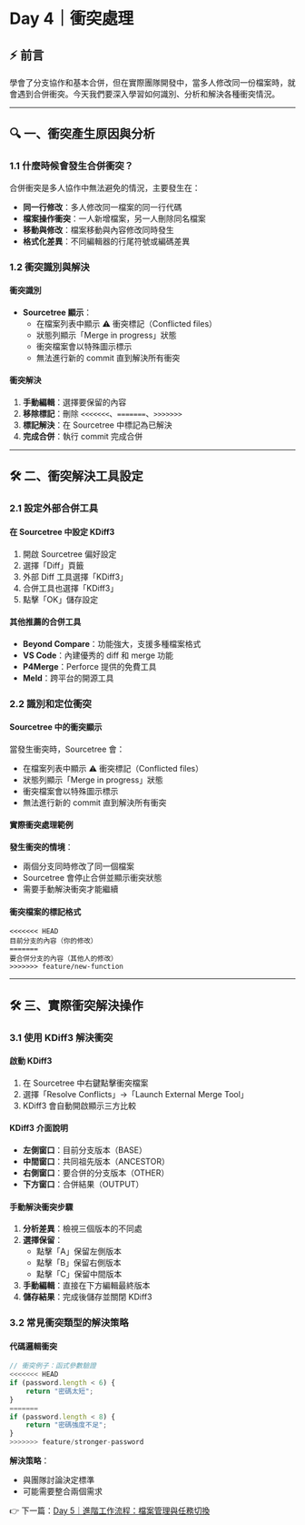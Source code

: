 # Day 4｜衝突處理

## ⚡ **前言**
學會了分支協作和基本合併，但在實際團隊開發中，當多人修改同一份檔案時，就會遇到合併衝突。今天我們要深入學習如何識別、分析和解決各種衝突情況。

---

## 🔍 一、衝突產生原因與分析

### 1.1 什麼時候會發生合併衝突？
合併衝突是多人協作中無法避免的情況，主要發生在：

- **同一行修改**：多人修改同一檔案的同一行代碼
- **檔案操作衝突**：一人新增檔案，另一人刪除同名檔案
- **移動與修改**：檔案移動與內容修改同時發生
- **格式化差異**：不同編輯器的行尾符號或編碼差異

### 1.2 衝突識別與解決

#### 衝突識別
- **Sourcetree 顯示**：
  - 在檔案列表中顯示 ⚠️ 衝突標記（Conflicted files）
  - 狀態列顯示「Merge in progress」狀態
  - 衝突檔案會以特殊圖示標示
  - 無法進行新的 commit 直到解決所有衝突

#### 衝突解決
1. **手動編輯**：選擇要保留的內容
2. **移除標記**：刪除 `<<<<<<<`、`=======`、`>>>>>>>`
3. **標記解決**：在 Sourcetree 中標記為已解決
4. **完成合併**：執行 commit 完成合併

---

## 🛠 二、衝突解決工具設定

### 2.1 設定外部合併工具

#### 在 Sourcetree 中設定 KDiff3
1. 開啟 Sourcetree 偏好設定
2. 選擇「Diff」頁籤
3. 外部 Diff 工具選擇「KDiff3」
4. 合併工具也選擇「KDiff3」
5. 點擊「OK」儲存設定

#### 其他推薦的合併工具
- **Beyond Compare**：功能強大，支援多種檔案格式
- **VS Code**：內建優秀的 diff 和 merge 功能
- **P4Merge**：Perforce 提供的免費工具
- **Meld**：跨平台的開源工具

### 2.2 識別和定位衝突

#### Sourcetree 中的衝突顯示
當發生衝突時，Sourcetree 會：
- 在檔案列表中顯示 ⚠️ 衝突標記（Conflicted files）
- 狀態列顯示「Merge in progress」狀態
- 衝突檔案會以特殊圖示標示
- 無法進行新的 commit 直到解決所有衝突

#### 實際衝突處理範例
**發生衝突的情境**：
- 兩個分支同時修改了同一個檔案
- Sourcetree 會停止合併並顯示衝突狀態
- 需要手動解決衝突才能繼續

#### 衝突檔案的標記格式
```
<<<<<<< HEAD
目前分支的內容（你的修改）
=======
要合併分支的內容（其他人的修改）
>>>>>>> feature/new-function
```

---

## 🛠 三、實際衝突解決操作

### 3.1 使用 KDiff3 解決衝突

#### 啟動 KDiff3
1. 在 Sourcetree 中右鍵點擊衝突檔案
2. 選擇「Resolve Conflicts」→「Launch External Merge Tool」
3. KDiff3 會自動開啟顯示三方比較

#### KDiff3 介面說明
- **左側窗口**：目前分支版本（BASE）
- **中間窗口**：共同祖先版本（ANCESTOR）
- **右側窗口**：要合併的分支版本（OTHER）
- **下方窗口**：合併結果（OUTPUT）

#### 手動解決衝突步驟
1. **分析差異**：檢視三個版本的不同處
2. **選擇保留**：
   - 點擊「A」保留左側版本
   - 點擊「B」保留右側版本
   - 點擊「C」保留中間版本
3. **手動編輯**：直接在下方編輯最終版本
4. **儲存結果**：完成後儲存並關閉 KDiff3

### 3.2 常見衝突類型的解決策略

#### 代碼邏輯衝突
```javascript
// 衝突例子：函式參數驗證
<<<<<<< HEAD
if (password.length < 6) {
    return "密碼太短";
}
=======
if (password.length < 8) {
    return "密碼強度不足";
}
>>>>>>> feature/stronger-password
```

**解決策略**：
- 與團隊討論決定標準
- 可能需要整合兩個需求

👉 下一篇：[Day 5｜進階工作流程：檔案管理與任務切換](5_6_advanced_workflow.md)
